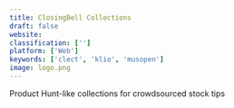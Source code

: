 ```yaml
---
title: ClosingBell Collections
draft: false 
website: 
classification: ['']
platform: ['Web']
keywords: ['clect', 'klio', 'musopen']
image: logo.png
---
```

Product Hunt-like collections for crowdsourced stock tips